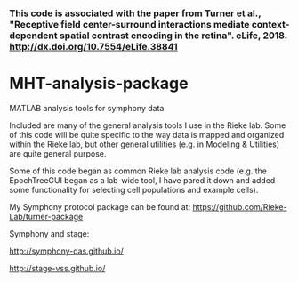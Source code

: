 
### This code is associated with the paper from Turner et al., "Receptive field center-surround interactions mediate context-dependent spatial contrast encoding in the retina". eLife, 2018. http://dx.doi.org/10.7554/eLife.38841

# MHT-analysis-package
MATLAB analysis tools for symphony data

Included are many of the general analysis tools I use in the Rieke lab. Some of this code will be quite specific to the way data is mapped and organized within the Rieke lab, but other general utilities (e.g. in Modeling & Utilities) are quite general purpose.

Some of this code began as common Rieke lab analysis code (e.g. the EpochTreeGUI began as a lab-wide tool, I have pared it down and added some functionality for selecting cell populations and example cells).

My Symphony protocol package can be found at:
https://github.com/Rieke-Lab/turner-package


Symphony and stage:

http://symphony-das.github.io/

http://stage-vss.github.io/
